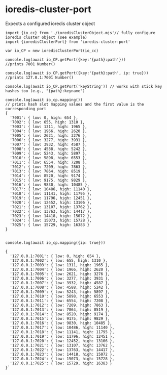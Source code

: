 

# ioredis-cluster-port

Expects a configured ioredis cluster object

    import {io_cc} from './ioredisClusterObject.mjs'// fully configure ioredis cluster object (see example)
    import {ioredisClusterPort} from 'ioredis-cluster-port'
    
    var io_CP = new ioredisClusterPort(io_cc)
    
    console.log(await io_CP.getPort({key:'{path}:path'}))
    //prints 7001 Number()
    
    console.log(await io_CP.getPort({key:'{path}:path', ip: true}))
    //prints 127.0.1:7001 Number()
    
    console.log(await io_CP.getPort('keyString')) // works with stick key hashes too (e.g., "{path}:keyname")
    
    console.log(await io_cp.mapping())
    // prints hash slot mapping values and the first value is the corresponding port
    {
      '7001': { low: 0, high: 654 },
      '7002': { low: 655, high: 1310 },
      '7003': { low: 1311, high: 1965 },
      '7004': { low: 1966, high: 2620 },
      '7005': { low: 2621, high: 3276 },
      '7006': { low: 3277, high: 3931 },
      '7007': { low: 3932, high: 4587 },
      '7008': { low: 4588, high: 5242 },
      '7009': { low: 5243, high: 5897 },
      '7010': { low: 5898, high: 6553 },
      '7011': { low: 6554, high: 7208 },
      '7012': { low: 7209, high: 7863 },
      '7013': { low: 7864, high: 8519 },
      '7014': { low: 8520, high: 9174 },
      '7015': { low: 9175, high: 9829 },
      '7016': { low: 9830, high: 10485 },
      '7017': { low: 10486, high: 11140 },
      '7018': { low: 11141, high: 11795 },
      '7019': { low: 11796, high: 12451 },
      '7020': { low: 12452, high: 13106 },
      '7021': { low: 13107, high: 13762 },
      '7022': { low: 13763, high: 14417 },
      '7023': { low: 14418, high: 15072 },
      '7024': { low: 15073, high: 15728 },
      '7025': { low: 15729, high: 16383 }
    }
    
    
    console.log(await io_cp.mapping({ip: true}))
    
    {
      '127.0.0.1:7001': { low: 0, high: 654 },
      '127.0.0.1:7002': { low: 655, high: 1310 },
      '127.0.0.1:7003': { low: 1311, high: 1965 },
      '127.0.0.1:7004': { low: 1966, high: 2620 },
      '127.0.0.1:7005': { low: 2621, high: 3276 },
      '127.0.0.1:7006': { low: 3277, high: 3931 },
      '127.0.0.1:7007': { low: 3932, high: 4587 },
      '127.0.0.1:7008': { low: 4588, high: 5242 },
      '127.0.0.1:7009': { low: 5243, high: 5897 },
      '127.0.0.1:7010': { low: 5898, high: 6553 },
      '127.0.0.1:7011': { low: 6554, high: 7208 },
      '127.0.0.1:7012': { low: 7209, high: 7863 },
      '127.0.0.1:7013': { low: 7864, high: 8519 },
      '127.0.0.1:7014': { low: 8520, high: 9174 },
      '127.0.0.1:7015': { low: 9175, high: 9829 },
      '127.0.0.1:7016': { low: 9830, high: 10485 },
      '127.0.0.1:7017': { low: 10486, high: 11140 },
      '127.0.0.1:7018': { low: 11141, high: 11795 },
      '127.0.0.1:7019': { low: 11796, high: 12451 },
      '127.0.0.1:7020': { low: 12452, high: 13106 },
      '127.0.0.1:7021': { low: 13107, high: 13762 },
      '127.0.0.1:7022': { low: 13763, high: 14417 },
      '127.0.0.1:7023': { low: 14418, high: 15072 },
      '127.0.0.1:7024': { low: 15073, high: 15728 },
      '127.0.0.1:7025': { low: 15729, high: 16383 }
    }`

